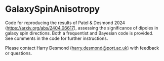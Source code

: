 # GalaxySpinAnisotropy

Code for reproducing the results of Patel & Desmond 2024 (https://arxiv.org/abs/2404.06617), assessing the significance of dipoles in galaxy spin directions. Both a frequentist and Bayesian code is provided. See comments in the code for further instructions.

Please contact Harry Desmond (harry.desmond@port.ac.uk) with feedback or questions.
